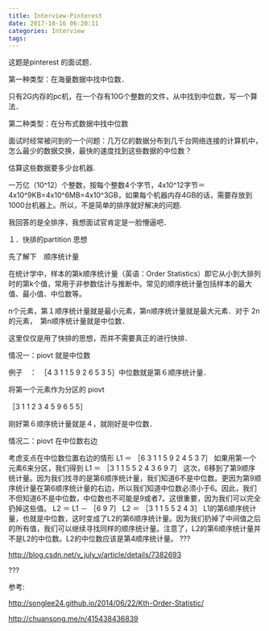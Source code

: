 ```yaml
---
title: Interview-Pinterest
date: 2017-10-16 06:20:11
categories: Interview
tags:
---
```


这题是pinterest 的面试题．

第一种类型：在海量数据中找中位数．

只有2G内存的pc机，在一个存有10G个整数的文件，从中找到中位数，写一个算法．



第二种类型：在分布式数据中找中位数



面试时经常被问到的一个问题：几万亿的数据分布到几千台网络连接的计算机中，怎么最少的数据交换，最快的速度找到这些数据的中位数？



估算这些数据要多少台机器. 

一万亿（10^12）个整数，按每个整数4个字节，4x10^12字节＝4x10^9KB=4x10^6MB=4x10^3GB，如果每个机器内存4GB的话，需要存放到1000台机器上。所以，不是简单的排序就好解决的问题.



我回答的是全排序，我想面试官肯定是一脸懵逼吧．






１．快排的partition 思想



先了解下　顺序统计量


在统计学中，样本的第k顺序统计量（英语：Order Statistics）即它从小到大排列时的第k个值，常用于非参数估计与推断中。常见的顺序统计量包括样本的最大值、最小值、中位数等。



n个元素，第１顺序统计量就是最小元素，第n顺序统计量就是最大元素．对于 2n 的元素，　第n顺序统计量就是中位数．



这里仅仅是用了快排的思想，而并不需要真正的进行快排．



情况一：piovt 就是中位数

例子　：　［4 3 1 1 5 9 2 6 5 3 5］中位数就是第６顺序统计量．

将第一个元素作为分区的 piovt

［3 1 1 2 3 4 5 9 6 5 5］

刚好第６顺序统计量就是４，就刚好是中位数．



情况二：piovt 在中位数右边


考虑支点在中位数位置右边的情形
L1 ＝ ［6 3 1 1 5 9 2 4 5 3 7］
如果用第一个元素6来分区，我们得到
L1 ＝ ［3 1 1 5 5 2 4 3 6 9 7］
这次，6移到了第9顺序统计量。因为我们找寻的是第6顺序统计量，我们知道6不是中位数。更因为第9顺序统计量在第6顺序统计量的右边，所以我们知道中位数必须小于6。因此，我们不但知道6不是中位数，中位数也不可能是9或者7。这很重要，因为我们可以完全扔掉这些值。
L2 ＝ L1 － ［6 9 7］
L2 ＝ ［3 1 1 5 5 2 4 3］
L1的第6顺序统计量，也就是中位数，这时变成了L2的第6顺序统计量。因为我们扔掉了中间值之后的所有值，我们可以继续寻找同样的顺序统计量。注意了，L2的第6顺序统计量并不是L2的中位数。L2的中位数应该是第4顺序统计量。
???

http://blog.csdn.net/v_july_v/article/details/7382693

???


参考:

http://songlee24.github.io/2014/06/22/Kth-Order-Statistic/

http://chuansong.me/n/415438436839

